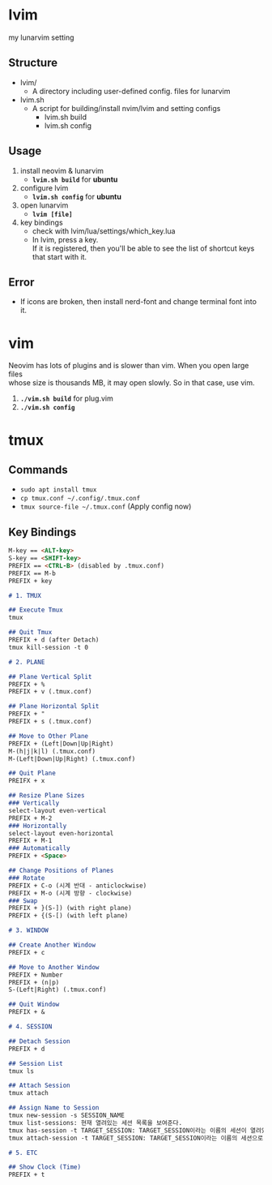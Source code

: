 # lvim
my lunarvim setting

## Structure
- lvim/
    + A directory including user-defined config. files for lunarvim
- lvim.sh
    + A script for building/install nvim/lvim and setting configs 
        + lvim.sh build
        + lvim.sh config

## Usage
1. install neovim & lunarvim
    + <b>`lvim.sh build`</b> for <b>ubuntu</b>
2. configure lvim
    + <b>`lvim.sh config`</b> for <b>ubuntu</b> 
3. open lunarvim
    + <b>`lvim [file]`</b> 
4. key bindings
    + check with lvim/lua/settings/which_key.lua
    + In lvim, press a key.  
      If it is registered, 
      then you'll be able to see the list of shortcut keys that start with it.

## Error
- If icons are broken, then install nerd-font and change terminal font into it.

# vim

Neovim has lots of plugins and is slower than vim. When you open large files  
whose size is thousands MB, it may open slowly. So in that case, use vim.

1. <b>`./vim.sh build`</b> for plug.vim
2. <b>`./vim.sh config`</b>

# tmux
## Commands
- `sudo apt install tmux`
- `cp tmux.conf ~/.config/.tmux.conf`
- `tmux source-file ~/.tmux.conf` (Apply config now)

## Key Bindings
```markdown
M-key == <ALT-key>
S-key == <SHIFT-key>
PREFIX == <CTRL-B> (disabled by .tmux.conf)
PREFIX == M-b
PREFIX + key

# 1. TMUX

## Execute Tmux
tmux

## Quit Tmux
PREFIX + d (after Detach)
tmux kill-session -t 0

# 2. PLANE

## Plane Vertical Split
PREFIX + %
PREFIX + v (.tmux.conf)

## Plane Horizontal Split
PREFIX + "
PREFIX + s (.tmux.conf)

## Move to Other Plane
PREFIX + (Left|Down|Up|Right)
M-(h|j|k|l) (.tmux.conf)
M-(Left|Down|Up|Right) (.tmux.conf)

## Quit Plane
PREIFX + x

## Resize Plane Sizes
### Vertically
select-layout even-vertical
PREFIX + M-2
### Horizontally
select-layout even-horizontal
PREFIX + M-1
### Automatically
PREFIX + <Space>

## Change Positions of Planes
### Rotate
PREFIX + C-o (시계 반대 - anticlockwise)
PREFIX + M-o (시계 방향 - clockwise)
### Swap
PREFIX + }(S-]) (with right plane)
PREFIX + {(S-[) (with left plane)

# 3. WINDOW

## Create Another Window
PREFIX + c

## Move to Another Window
PREFIX + Number
PREFIX + (n|p)
S-(Left|Right) (.tmux.conf)

## Quit Window
PREFIX + &

# 4. SESSION

## Detach Session
PREFIX + d

## Session List
tmux ls

## Attach Session
tmux attach

## Assign Name to Session
tmux new-session -s SESSION_NAME
tmux list-sessions: 현재 열려있는 세션 목록을 보여준다.
tmux has-session -t TARGET_SESSION: TARGET_SESSION이라는 이름의 세션이 열려있는지 확인해본다.
tmux attach-session -t TARGET_SESSION: TARGET_SESSION이라는 이름의 세션으로 들어간다.

# 5. ETC

## Show Clock (Time)
PREFIX + t

```
